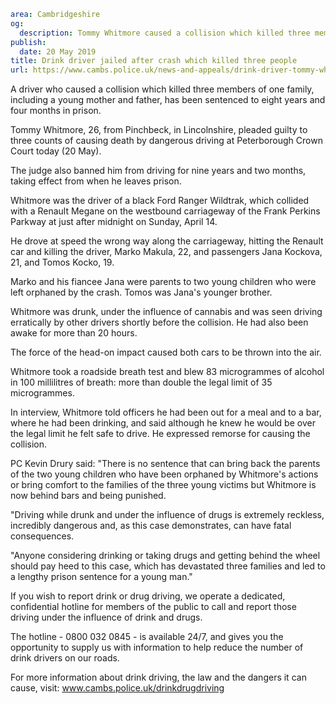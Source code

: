 ```yaml
area: Cambridgeshire
og:
  description: Tommy Whitmore caused a collision which killed three members of one family, including a young mother and father
publish:
  date: 20 May 2019
title: Drink driver jailed after crash which killed three people
url: https://www.cambs.police.uk/news-and-appeals/drink-driver-tommy-whitmore-peterborough-fatal-crash
```

A driver who caused a collision which killed three members of one family, including a young mother and father, has been sentenced to eight years and four months in prison.

Tommy Whitmore, 26, from Pinchbeck, in Lincolnshire, pleaded guilty to three counts of causing death by dangerous driving at Peterborough Crown Court today (20 May).

The judge also banned him from driving for nine years and two months, taking effect from when he leaves prison.

Whitmore was the driver of a black Ford Ranger Wildtrak, which collided with a Renault Megane on the westbound carriageway of the Frank Perkins Parkway at just after midnight on Sunday, April 14.

He drove at speed the wrong way along the carriageway, hitting the Renault car and killing the driver, Marko Makula, 22, and passengers Jana Kockova, 21, and Tomos Kocko, 19.

Marko and his fiancee Jana were parents to two young children who were left orphaned by the crash. Tomos was Jana's younger brother.

Whitmore was drunk, under the influence of cannabis and was seen driving erratically by other drivers shortly before the collision. He had also been awake for more than 20 hours.

The force of the head-on impact caused both cars to be thrown into the air.

Whitmore took a roadside breath test and blew 83 microgrammes of alcohol in 100 millilitres of breath: more than double the legal limit of 35 microgrammes.

In interview, Whitmore told officers he had been out for a meal and to a bar, where he had been drinking, and said although he knew he would be over the legal limit he felt safe to drive. He expressed remorse for causing the collision.

PC Kevin Drury said: "There is no sentence that can bring back the parents of the two young children who have been orphaned by Whitmore's actions or bring comfort to the families of the three young victims but Whitmore is now behind bars and being punished.

"Driving while drunk and under the influence of drugs is extremely reckless, incredibly dangerous and, as this case demonstrates, can have fatal consequences.

"Anyone considering drinking or taking drugs and getting behind the wheel should pay heed to this case, which has devastated three families and led to a lengthy prison sentence for a young man."

If you wish to report drink or drug driving, we operate a dedicated, confidential hotline for members of the public to call and report those driving under the influence of drink and drugs.

The hotline - 0800 032 0845 - is available 24/7, and gives you the opportunity to supply us with information to help reduce the number of drink drivers on our roads.

For more information about drink driving, the law and the dangers it can cause, visit: www.cambs.police.uk/drinkdrugdriving
